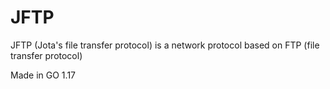 <h1>JFTP</h1>
<p>JFTP (Jota's file transfer protocol) is a network protocol based on FTP (file transfer protocol)</p>
<p>Made in GO 1.17</p>